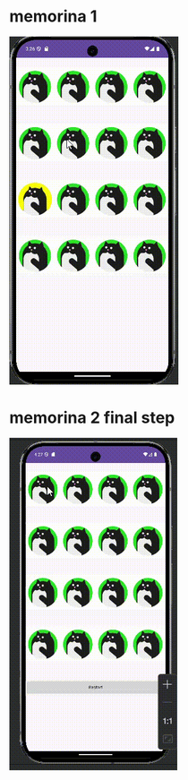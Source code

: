# memorina 1 
![](Запись-экрана-2024-12-04-112648.gif)
# memorina 2 final step
![](Запись-экрана-2024-12-11-002823.gif)